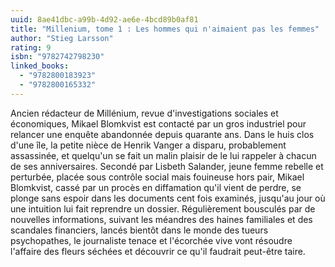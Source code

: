 ```yaml
---
uuid: 8ae41dbc-a99b-4d92-ae6e-4bcd89b0af81
title: "Millenium, tome 1 : Les hommes qui n'aimaient pas les femmes"
author: "Stieg Larsson"
rating: 9
isbn: "9782742798230"
linked_books:
  - "9782800183923"
  - "9782800165332"
---
```


Ancien rédacteur de Millénium, revue d'investigations sociales et économiques, Mikael Blomkvist est contacté par un gros industriel pour relancer une enquête abandonnée depuis quarante ans.
Dans le huis clos d'une île, la petite nièce de Henrik Vanger a disparu, probablement assassinée, et quelqu'un se fait un malin plaisir de le lui rappeler à chacun de ses anniversaires.
Secondé par Lisbeth Salander, jeune femme rebelle et perturbée, placée sous contrôle social mais fouineuse hors pair, Mikael Blomkvist, cassé par un procès en diffamation qu'il vient de perdre, se plonge sans espoir dans les documents cent fois examinés, jusqu'au jour où une intuition lui fait reprendre un dossier.
Régulièrement bousculés par de nouvelles informations, suivant les méandres des haines familiales et des scandales financiers, lancés bientôt dans le monde des tueurs psychopathes, le journaliste tenace et l'écorchée vive vont résoudre l'affaire des fleurs séchées et découvrir ce qu'il faudrait peut-être taire.